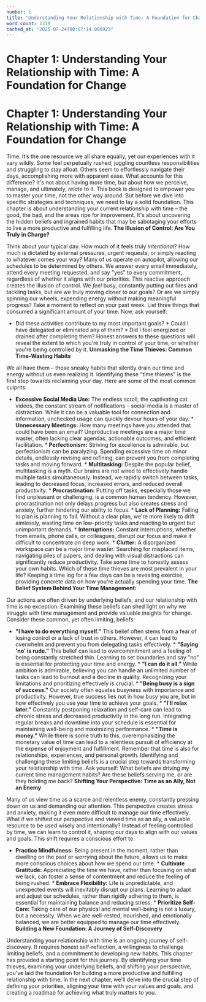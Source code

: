 ```yaml
---
number: 1
title: "Understanding Your Relationship with Time: A Foundation for Change"
word_count: 1319
cached_at: "2025-07-24T00:07:14.086923"
---
```


# Chapter 1: Understanding Your Relationship with Time: A Foundation for Change

# Chapter 1: Understanding Your Relationship with Time: A Foundation for Change

Time. It’s the one resource we all share equally, yet our experiences with it vary wildly. Some feel perpetually rushed, juggling countless responsibilities and struggling to stay afloat. Others seem to effortlessly navigate their days, accomplishing more with apparent ease. What accounts for this difference? It's not about having more time, but about how we perceive, manage, and ultimately, *relate* to it. This book is designed to empower you to master your time, not the other way around. But before we dive into specific strategies and techniques, we need to lay a solid foundation. This chapter is about understanding your current relationship with time – the good, the bad, and the areas ripe for improvement. It's about uncovering the hidden beliefs and ingrained habits that may be sabotaging your efforts to live a more productive and fulfilling life. **The Illusion of Control: Are You Truly in Charge?**

Think about your typical day. How much of it feels truly *intentional*? How much is dictated by external pressures, urgent requests, or simply reacting to whatever comes your way? Many of us operate on autopilot, allowing our schedules to be determined by others. We answer every email immediately, attend every meeting requested, and say "yes" to every commitment, regardless of whether it aligns with our priorities. This reactive approach creates the illusion of control. We *feel* busy, constantly putting out fires and tackling tasks, but are we truly moving closer to our goals? Or are we simply spinning our wheels, expending energy without making meaningful progress? Take a moment to reflect on your past week. List three things that consumed a significant amount of your time. Now, ask yourself:

*   Did these activities contribute to my most important goals? *   Could I have delegated or eliminated any of them? *   Did I feel energized or drained after completing them? Honest answers to these questions will reveal the extent to which you're truly in control of your time, or whether you're being controlled by it. **Unmasking the Time Thieves: Common Time-Wasting Habits**

We all have them – those sneaky habits that silently drain our time and energy without us even realizing it. Identifying these "time thieves" is the first step towards reclaiming your day. Here are some of the most common culprits:

*   **Excessive Social Media Use:** The endless scroll, the captivating cat videos, the constant stream of notifications – social media is a master of distraction. While it can be a valuable tool for connection and information, unchecked usage can quickly devour hours of your day. *   **Unnecessary Meetings:** How many meetings have you attended that could have been an email? Unproductive meetings are a major time waster, often lacking clear agendas, actionable outcomes, and efficient facilitation. *   **Perfectionism:** Striving for excellence is admirable, but perfectionism can be paralyzing. Spending excessive time on minor details, endlessly revising and refining, can prevent you from completing tasks and moving forward. *   **Multitasking:** Despite the popular belief, multitasking is a myth. Our brains are not wired to effectively handle multiple tasks simultaneously. Instead, we rapidly switch between tasks, leading to decreased focus, increased errors, and reduced overall productivity. *   **Procrastination:** Putting off tasks, especially those we find unpleasant or challenging, is a common human tendency. However, procrastination not only delays progress but also creates stress and anxiety, further hindering our ability to focus. *   **Lack of Planning:** Failing to plan is planning to fail. Without a clear plan, we're more likely to drift aimlessly, wasting time on low-priority tasks and reacting to urgent but unimportant demands. *   **Interruptions:** Constant interruptions, whether from emails, phone calls, or colleagues, disrupt our focus and make it difficult to concentrate on deep work. *   **Clutter:** A disorganized workspace can be a major time waster. Searching for misplaced items, navigating piles of papers, and dealing with visual distractions can significantly reduce productivity. Take some time to honestly assess your own habits. Which of these time thieves are most prevalent in your life? Keeping a time log for a few days can be a revealing exercise, providing concrete data on how you're actually spending your time. **The Belief System Behind Your Time Management:**

Our actions are often driven by underlying beliefs, and our relationship with time is no exception. Examining these beliefs can shed light on why we struggle with time management and provide valuable insights for change. Consider these common, yet often limiting, beliefs:

*   **"I have to do everything myself."** This belief often stems from a fear of losing control or a lack of trust in others. However, it can lead to overwhelm and prevent you from delegating tasks effectively. *   **"Saying 'no' is rude."** This belief can lead to overcommitment and a feeling of being constantly stretched thin. Learning to set boundaries and say "no" is essential for protecting your time and energy. *   **"I can do it all."** While ambition is admirable, believing you can handle an unlimited number of tasks can lead to burnout and a decline in quality. Recognizing your limitations and prioritizing effectively is crucial. *   **"Being busy is a sign of success."** Our society often equates busyness with importance and productivity. However, true success lies not in how busy you are, but in how effectively you use your time to achieve your goals. *   **"I'll relax later."** Constantly postponing relaxation and self-care can lead to chronic stress and decreased productivity in the long run. Integrating regular breaks and downtime into your schedule is essential for maintaining well-being and maximizing performance. *   **"Time is money."** While there is some truth to this, overemphasizing the monetary value of time can lead to a relentless pursuit of efficiency at the expense of enjoyment and fulfillment. Remember that time is also for relationships, experiences, and personal growth. Identifying and challenging these limiting beliefs is a crucial step towards transforming your relationship with time. Ask yourself: What beliefs are driving my current time management habits? Are these beliefs serving me, or are they holding me back? **Shifting Your Perspective: Time as an Ally, Not an Enemy**

Many of us view time as a scarce and relentless enemy, constantly pressing down on us and demanding our attention. This perspective creates stress and anxiety, making it even more difficult to manage our time effectively. What if we shifted our perspective and viewed time as an ally, a valuable resource to be used wisely and intentionally? Instead of feeling controlled by time, we can learn to control it, shaping our days to align with our values and goals. This shift requires a conscious effort to:

*   **Practice Mindfulness:** Being present in the moment, rather than dwelling on the past or worrying about the future, allows us to make more conscious choices about how we spend our time. *   **Cultivate Gratitude:** Appreciating the time we have, rather than focusing on what we lack, can foster a sense of contentment and reduce the feeling of being rushed. *   **Embrace Flexibility:** Life is unpredictable, and unexpected events will inevitably disrupt our plans. Learning to adapt and adjust our schedules, rather than rigidly adhering to them, is essential for maintaining balance and reducing stress. *   **Prioritize Self-Care:** Taking care of our physical and mental well-being is not a luxury, but a necessity. When we are well-rested, nourished, and emotionally balanced, we are better equipped to manage our time effectively. **Building a New Foundation: A Journey of Self-Discovery**

Understanding your relationship with time is an ongoing journey of self-discovery. It requires honest self-reflection, a willingness to challenge limiting beliefs, and a commitment to developing new habits. This chapter has provided a starting point for this journey. By identifying your time thieves, examining your underlying beliefs, and shifting your perspective, you've laid the foundation for building a more productive and fulfilling relationship with time. In the next chapter, we'll delve into the crucial step of defining your priorities, aligning your time with your values and goals, and creating a roadmap for achieving what truly matters to you.
